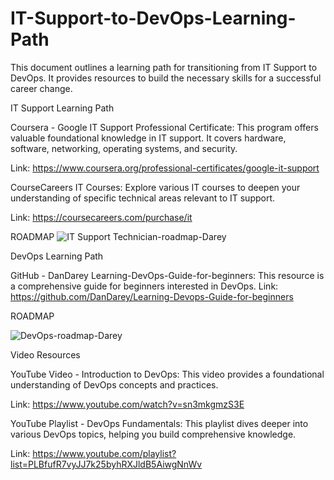 # IT-Support-to-DevOps-Learning-Path
This document outlines a learning path for transitioning from IT Support to DevOps. It provides resources to build the necessary skills for a successful career change.

IT Support Learning Path

Coursera - Google IT Support Professional Certificate: This program offers valuable foundational knowledge in IT support. It covers hardware, software, networking, operating systems, and security. 

Link: https://www.coursera.org/professional-certificates/google-it-support


CourseCareers IT Courses: Explore various IT courses to deepen your understanding of specific technical areas relevant to IT support.

Link: https://coursecareers.com/purchase/it


ROADMAP
![IT Support Technician-roadmap-Darey](https://github.com/user-attachments/assets/782e1cb5-2f26-4237-89cd-e331ac0a8704)









DevOps Learning Path


GitHub - DanDarey Learning-DevOps-Guide-for-beginners: This resource is a comprehensive guide for beginners interested in DevOps. 
Link: https://github.com/DanDarey/Learning-Devops-Guide-for-beginners


ROADMAP 

![DevOps-roadmap-Darey](https://github.com/user-attachments/assets/0ad56373-7425-404a-b75c-15a7f8490e4c)




Video Resources

YouTube Video - Introduction to DevOps: This video provides a foundational understanding of DevOps concepts and practices. 

Link: https://www.youtube.com/watch?v=sn3mkgmzS3E


YouTube Playlist - DevOps Fundamentals: This playlist dives deeper into various DevOps topics, helping you build comprehensive knowledge. 

Link: https://www.youtube.com/playlist?list=PLBfufR7vyJJ7k25byhRXJldB5AiwgNnWv
